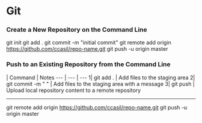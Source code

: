 # Git

### Create a New Repository on the Command Line

git init
git add .
git commit -m "initial commit"
git remote add origin https://github.com/ccasil/repo-name.git
git push -u origin master

### Push to an Existing Repository from the Command Line
|   Command |   Notes 
--- |   --- |   --- 
1|   git add . |   Add files to the staging area 
2|   git commit -m " "  | Add files to the staging area with a message
3|   git push  | Upload local repository content to a remote repository
***
git remote add origin https://github.com/ccasil/repo-name.git
git push -u origin master